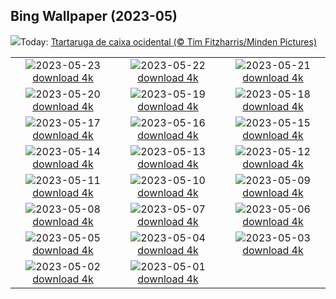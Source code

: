 ## Bing Wallpaper (2023-05)
![](https://www.bing.com/th?id=OHR.WesternBoxTurtle_PT-BR5703667401_UHD.jpg&w=1000)Today: [Ttartaruga de caixa ocidental (© Tim Fitzharris/Minden Pictures)](https://www.bing.com/th?id=OHR.WesternBoxTurtle_PT-BR5703667401_UHD.jpg)

|      |      |      |
| :----: | :----: | :----: |
|![](https://www.bing.com/th?id=OHR.BiodiverseCostaRica_PT-BR5409439931_UHD.jpg&pid=hp&w=384&h=216&rs=1&c=4)2023-05-23 [download 4k](https://www.bing.com/th?id=OHR.BiodiverseCostaRica_PT-BR5409439931_UHD.jpg)|![](https://www.bing.com/th?id=OHR.PontdArcole_PT-BR4920312632_UHD.jpg&pid=hp&w=384&h=216&rs=1&c=4)2023-05-22 [download 4k](https://www.bing.com/th?id=OHR.PontdArcole_PT-BR4920312632_UHD.jpg)|![](https://www.bing.com/th?id=OHR.EuropeanHoneybee_PT-BR4239657418_UHD.jpg&pid=hp&w=384&h=216&rs=1&c=4)2023-05-21 [download 4k](https://www.bing.com/th?id=OHR.EuropeanHoneybee_PT-BR4239657418_UHD.jpg)|
|![](https://www.bing.com/th?id=OHR.SumatranRhino_PT-BR3675960886_UHD.jpg&pid=hp&w=384&h=216&rs=1&c=4)2023-05-20 [download 4k](https://www.bing.com/th?id=OHR.SumatranRhino_PT-BR3675960886_UHD.jpg)|![](https://www.bing.com/th?id=OHR.MuseoSoumaya_PT-BR6724252759_UHD.jpg&pid=hp&w=384&h=216&rs=1&c=4)2023-05-19 [download 4k](https://www.bing.com/th?id=OHR.MuseoSoumaya_PT-BR6724252759_UHD.jpg)|![](https://www.bing.com/th?id=OHR.CormorantBridge_PT-BR6164830212_UHD.jpg&pid=hp&w=384&h=216&rs=1&c=4)2023-05-18 [download 4k](https://www.bing.com/th?id=OHR.CormorantBridge_PT-BR6164830212_UHD.jpg)|
|![](https://www.bing.com/th?id=OHR.AmericanWetlands_PT-BR5846493559_UHD.jpg&pid=hp&w=384&h=216&rs=1&c=4)2023-05-17 [download 4k](https://www.bing.com/th?id=OHR.AmericanWetlands_PT-BR5846493559_UHD.jpg)|![](https://www.bing.com/th?id=OHR.MorroJable_PT-BR5522198016_UHD.jpg&pid=hp&w=384&h=216&rs=1&c=4)2023-05-16 [download 4k](https://www.bing.com/th?id=OHR.MorroJable_PT-BR5522198016_UHD.jpg)|![](https://www.bing.com/th?id=OHR.OdocoileusVirginianus_PT-BR5303938011_UHD.jpg&pid=hp&w=384&h=216&rs=1&c=4)2023-05-15 [download 4k](https://www.bing.com/th?id=OHR.OdocoileusVirginianus_PT-BR5303938011_UHD.jpg)|
|![](https://www.bing.com/th?id=OHR.SonnyBonoPelicans_PT-BR5084592128_UHD.jpg&pid=hp&w=384&h=216&rs=1&c=4)2023-05-14 [download 4k](https://www.bing.com/th?id=OHR.SonnyBonoPelicans_PT-BR5084592128_UHD.jpg)|![](https://www.bing.com/th?id=OHR.WildLupine_PT-BR4776568888_UHD.jpg&pid=hp&w=384&h=216&rs=1&c=4)2023-05-13 [download 4k](https://www.bing.com/th?id=OHR.WildLupine_PT-BR4776568888_UHD.jpg)|![](https://www.bing.com/th?id=OHR.FootballField_PT-BR4517916371_UHD.jpg&pid=hp&w=384&h=216&rs=1&c=4)2023-05-12 [download 4k](https://www.bing.com/th?id=OHR.FootballField_PT-BR4517916371_UHD.jpg)|
|![](https://www.bing.com/th?id=OHR.CordouanLighthouse_PT-BR4280996810_UHD.jpg&pid=hp&w=384&h=216&rs=1&c=4)2023-05-11 [download 4k](https://www.bing.com/th?id=OHR.CordouanLighthouse_PT-BR4280996810_UHD.jpg)|![](https://www.bing.com/th?id=OHR.Atoll_PT-BR4064286054_UHD.jpg&pid=hp&w=384&h=216&rs=1&c=4)2023-05-10 [download 4k](https://www.bing.com/th?id=OHR.Atoll_PT-BR4064286054_UHD.jpg)|![](https://www.bing.com/th?id=OHR.TheChaps_PT-BR3805944610_UHD.jpg&pid=hp&w=384&h=216&rs=1&c=4)2023-05-09 [download 4k](https://www.bing.com/th?id=OHR.TheChaps_PT-BR3805944610_UHD.jpg)|
|![](https://www.bing.com/th?id=OHR.SealLaughing_PT-BR3611435433_UHD.jpg&pid=hp&w=384&h=216&rs=1&c=4)2023-05-08 [download 4k](https://www.bing.com/th?id=OHR.SealLaughing_PT-BR3611435433_UHD.jpg)|![](https://www.bing.com/th?id=OHR.HwangmaesanAzaleas_PT-BR1848101696_UHD.jpg&pid=hp&w=384&h=216&rs=1&c=4)2023-05-07 [download 4k](https://www.bing.com/th?id=OHR.HwangmaesanAzaleas_PT-BR1848101696_UHD.jpg)|![](https://www.bing.com/th?id=OHR.Popocatepetl_PT-BR1206870374_UHD.jpg&pid=hp&w=384&h=216&rs=1&c=4)2023-05-06 [download 4k](https://www.bing.com/th?id=OHR.Popocatepetl_PT-BR1206870374_UHD.jpg)|
|![](https://www.bing.com/th?id=OHR.RebelBase_PT-BR6000097788_UHD.jpg&pid=hp&w=384&h=216&rs=1&c=4)2023-05-05 [download 4k](https://www.bing.com/th?id=OHR.RebelBase_PT-BR6000097788_UHD.jpg)|![](https://www.bing.com/th?id=OHR.ThreeWildebeest_PT-BR5590684985_UHD.jpg&pid=hp&w=384&h=216&rs=1&c=4)2023-05-04 [download 4k](https://www.bing.com/th?id=OHR.ThreeWildebeest_PT-BR5590684985_UHD.jpg)|![](https://www.bing.com/th?id=OHR.KlostersSerneus_PT-BR5752952274_UHD.jpg&pid=hp&w=384&h=216&rs=1&c=4)2023-05-03 [download 4k](https://www.bing.com/th?id=OHR.KlostersSerneus_PT-BR5752952274_UHD.jpg)|
|![](https://www.bing.com/th?id=OHR.QuebecCityBridge_PT-BR5681899847_UHD.jpg&pid=hp&w=384&h=216&rs=1&c=4)2023-05-02 [download 4k](https://www.bing.com/th?id=OHR.QuebecCityBridge_PT-BR5681899847_UHD.jpg)|![](https://www.bing.com/th?id=OHR.ExteriorPreservationHall_PT-BR5718704073_UHD.jpg&pid=hp&w=384&h=216&rs=1&c=4)2023-05-01 [download 4k](https://www.bing.com/th?id=OHR.ExteriorPreservationHall_PT-BR5718704073_UHD.jpg)|